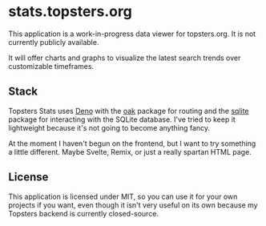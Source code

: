 # stats.topsters.org

This application is a work-in-progress data viewer for topsters.org. It is not currently publicly available.

It will offer charts and graphs to visualize the latest search trends over customizable timeframes.

## Stack

Topsters Stats uses [Deno](https://deno.land) with the [oak](https://deno.land/x/oak@v11.1.0/mod.ts) package for routing and the [sqlite](https://deno.land/x/sqlite@v3.7.0) package for interacting with the SQLite database. I've tried to keep it lightweight because it's not going to become anything fancy.

At the moment I haven't begun on the frontend, but I want to try something a little different. Maybe Svelte, Remix, or just a really spartan HTML page.

## License

This application is licensed under MIT, so you can use it for your own projects if you want, even though it isn't very useful on its own because my Topsters backend is currently closed-source.
